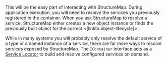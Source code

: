 <!--Title: Resolving Services-->

This will be the easy part of interacting with StructureMap. During application execution, you will need to _resolve_ the services you previously registered in the container. When you ask StructureMap to resolve a service, StructureMap either creates a new object instance or finds the previously built object for the correct <[linkto:object-lifecycle]>. 

While in many systems you will probably only resolve the default service of a type or a named instance of a service, there are far more ways to resolve services exposed by StructureMap. The `IContainer` interface acts as a [Service Locator](http://en.wikipedia.org/wiki/Service_locator_pattern) to build and resolve configured services on demand.

<TableOfContents />
